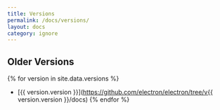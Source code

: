 ```yaml
---
title: Versions
permalink: /docs/versions/
layout: docs
category: ignore
---
```



## Older Versions

{% for version in site.data.versions %}
- [{{ version.version }}](https://github.com/electron/electron/tree/v{{ version.version }}/docs)
{% endfor %}
